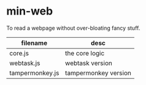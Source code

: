 # min-web
To read a webpage without over-bloating fancy stuff.

| filename | desc |
|---|---|
| core.js | the core logic |
| webtask.js | webtask version |
| tampermonkey.js | tampermonkey version |

